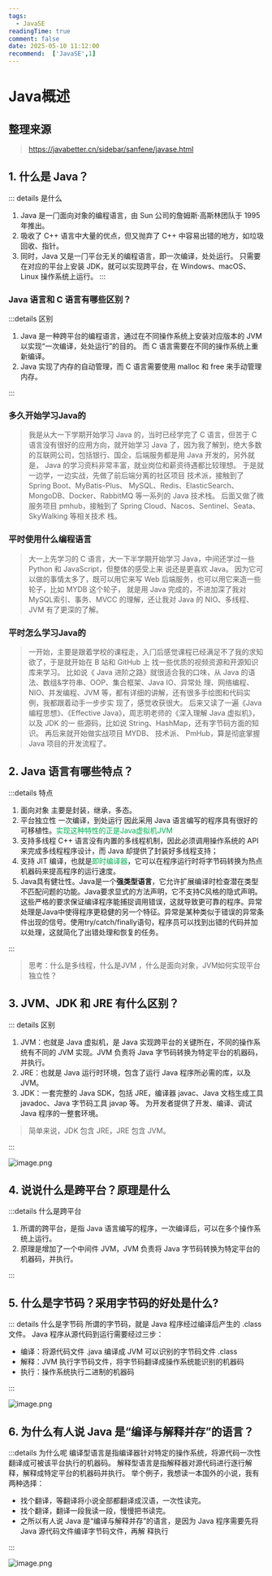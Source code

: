 ```yaml
---
tags:
  - JavaSE
readingTime: true
comment: false
date: 2025-05-10 11:12:00
recommend:  ['JavaSE',1]
---
```

# Java概述
## 整理来源

>https://javabetter.cn/sidebar/sanfene/javase.html
## 1. 什么是 Java？

::: details 是什么

1. Java 是⼀⻔⾯向对象的编程语⾔，由 Sun 公司的詹姆斯·⾼斯林团队于 1995 年推出。
2. 吸收了 C++ 语⾔中⼤量的优点，但⼜抛弃了 C++ 中容易出错的地⽅，如垃圾回收、指针。 
3. 同时，Java ⼜是⼀⻔平台⽆关的编程语⾔，即⼀次编译，处处运⾏。 只需要在对应的平台上安装 JDK，就可以实现跨平台，在 Windows、macOS、Linux 操作系统上运⾏。
:::

### Java 语⾔和 C 语⾔有哪些区别？

:::details 区别

1. Java 是⼀种跨平台的编程语⾔，通过在不同操作系统上安装对应版本的 JVM 以实现“⼀次编译，处处运⾏”的⽬的。 ⽽ C 语⾔需要在不同的操作系统上重新编译。 
2. Java 实现了内存的⾃动管理，⽽ C 语⾔需要使⽤ malloc 和 free 来⼿动管理内存。

:::


### 多久开始学习Java的

>我是从⼤⼀下学期开始学习 Java 的，当时已经学完了 C 语⾔，但苦于 C 语⾔没有很好的应⽤⽅向，就开始学习 Java 了，因为我了解到，绝⼤多数的互联⽹公司，包括银⾏、国企，后端服务都是⽤ Java 开发的，另外就是， Java 的学习资料⾮常丰富，就业岗位和薪资待遇都⽐较理想。 于是就⼀边学，⼀边实战，先做了前后端分离的社区项⽬ 技术派，接触到了 Spring Boot、MyBatis-Plus、 MySQL、Redis、ElasticSearch、MongoDB、Docker、RabbitMQ 等⼀系列的 Java 技术栈。
>后⾯⼜做了微服务项⽬ pmhub，接触到了 Spring Cloud、Nacos、Sentinel、Seata、SkyWalking 等相关技术 栈。

### 平时使用什么编程语言

>⼤⼀上先学习的 C 语⾔，⼤⼀下半学期开始学习 Java，中间还学过⼀些 Python 和 JavaScript，但整体的感受上来 说还是更喜欢 Java。 因为它可以做的事情太多了，既可以⽤它来写 Web 后端服务，也可以⽤它来造⼀些轮⼦，⽐如 MYDB 这个轮⼦， 就是⽤ Java 完成的，不进加深了我对 MySQL索引、事务、MVCC 的理解，还让我对 Java 的 NIO、多线程、JVM 有了更深的了解。

### 平时怎么学习Java的

>⼀开始，主要是跟着学校的课程⾛，⼊⻔后感觉课程已经满⾜不了我的求知欲了，于是就开始在 B 站和 GitHub 上 找⼀些优质的视频资源和开源知识库来学习。 ⽐如说《 Java 进阶之路》就很适合我的⼝味，从 Java 的语法、数组&字符串、OOP、集合框架、Java IO、异常处 理、⽹络编程、NIO、并发编程、JVM 等，都有详细的讲解，还有很多⼿绘图和代码实例，我都跟着动⼿⼀步步实 现了，感觉收获很⼤。 后来⼜读了⼀遍《Java 编程思想》、《Effective Java》，周志明⽼师的《深⼊理解 Java 虚拟机》，以及 JDK 的⼀ 些源码，⽐如说 String、HashMap，还有字节码⽅⾯的知识。 再后来就开始做实战项⽬ MYDB、 技术派、 PmHub，算是彻底掌握 Java 项⽬的开发流程了。


## 2. Java 语⾔有哪些特点？

:::details 特点
1. 面向对象 主要是封装，继承，多态。
2. 平台独立性 一次编译，到处运行 因此采⽤ Java 语⾔编写的程序具有很好的可移植性。<font color="#00b050">实现这种特性的正是Java虚拟机JVM</font>
3. 支持多线程 C++ 语⾔没有内置的多线程机制，因此必须调⽤操作系统的 API 来完成多线程程序设计，⽽ Java 却提供了封装好多线程⽀持；
4. ⽀持 JIT 编译，也就是<font color="#00b050">即时编译器</font>，它可以在程序运⾏时将字节码转换为热点机器码来提⾼程序的运⾏速度。
5. Java具有健壮性。Java是一个**强类型语言**，它允许扩展编译时检查潜在类型不匹配问题的功能。Java要求显式的方法声明，它不支持C风格的隐式声明。这些严格的要求保证编译程序能捕捉调用错误，这就导致更可靠的程序。异常处理是Java中使得程序更稳健的另一个特征。异常是某种类似于错误的异常条件出现的信号。使用try/catch/finally语句，程序员可以找到出错的代码并加以处理，这就简化了出错处理和恢复的任务。

:::

> 思考：什么是多线程，什么是JVM ，什么是面向对象，JVM如何实现平台独立性？


## 3.  JVM、JDK 和 JRE 有什么区别？
::: details 区别
1. JVM：也就是 Java 虚拟机，是 Java 实现跨平台的关键所在，不同的操作系统有不同的 JVM 实现。JVM 负责将 Java 字节码转换为特定平台的机器码，并执⾏。
2. JRE：也就是 Java 运⾏时环境，包含了运⾏ Java 程序所必需的库，以及 JVM。 
3. JDK：⼀套完整的 Java SDK，包括 JRE，编译器 javac、Java ⽂档⽣成⼯具 javadoc、Java 字节码⼯具 javap 等。 为开发者提供了开发、编译、调试 Java 程序的⼀整套环境。
> 简单来说，JDK 包含 JRE，JRE 包含 JVM。

:::

![image.png](https://imgsbo.oss-cn-shanghai.aliyuncs.com/undefined20250510112951645.png)


## 4. 说说什么是跨平台？原理是什么

:::details 什么是跨平台

1. 所谓的跨平台，是指 Java 语⾔编写的程序，⼀次编译后，可以在多个操作系统上运⾏。 
2. 原理是增加了⼀个中间件 JVM，JVM 负责将 Java 字节码转换为特定平台的机器码，并执⾏。

:::

## 5. 什么是字节码？采⽤字节码的好处是什么?

::: details 什么是字节码
所谓的字节码，就是 Java 程序经过编译后产⽣的 .class ⽂件。 
Java 程序从源代码到运⾏需要经过三步：
- 编译：将源代码⽂件 .java 编译成 JVM 可以识别的字节码⽂件 .class
- 解释：JVM 执⾏字节码⽂件，将字节码翻译成操作系统能识别的机器码 
- 执⾏：操作系统执⾏⼆进制的机器码

:::

![image.png](https://imgsbo.oss-cn-shanghai.aliyuncs.com/undefined20250510113459355.png)

## 6. 为什么有⼈说 Java 是“编译与解释并存”的语⾔？

:::details 为什么呢
编译型语⾔是指编译器针对特定的操作系统，将源代码⼀次性翻译成可被该平台执⾏的机器码。 解释型语⾔是指解释器对源代码进⾏逐⾏解释，解释成特定平台的机器码并执⾏。
举个例⼦，我想读⼀本国外的⼩说，我有两种选择： 
- 找个翻译，等翻译将⼩说全部都翻译成汉语，⼀次性读完。 
- 找个翻译，翻译⼀段我读⼀段，慢慢把书读完。 
- 之所以有⼈说 Java 是“编译与解释并存”的语⾔，是因为 Java 程序需要先将 Java 源代码⽂件编译字节码⽂件，再解 释执⾏

:::

![image.png](https://imgsbo.oss-cn-shanghai.aliyuncs.com/undefined20250510113639025.png)
